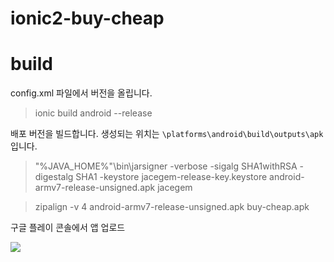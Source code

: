 # ionic2-buy-cheap

# build

config.xml 파일에서 버전을 올립니다. 

> ionic build android --release

배포 버전을 빌드합니다. 생성되는 위치는 `\platforms\android\build\outputs\apk` 입니다. 

> "%JAVA_HOME%"\bin\jarsigner -verbose -sigalg SHA1withRSA -digestalg SHA1 -keystore jacegem-release-key.keystore android-armv7-release-unsigned.apk jacegem

> zipalign -v 4 android-armv7-release-unsigned.apk buy-cheap.apk

구글 플레이 콘솔에서 앱 업로드

![](https://goo.gl/ZMHHbS)

